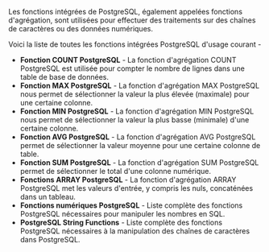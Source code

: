 Les fonctions intégrées de PostgreSQL, également appelées fonctions d'agrégation, sont utilisées pour effectuer des traitements sur des chaînes de caractères ou des données numériques.

Voici la liste de toutes les fonctions intégrées PostgreSQL d'usage courant -

- **Fonction COUNT PostgreSQL** - La fonction d'agrégation COUNT PostgreSQL est utilisée pour compter le nombre de lignes dans une table de base de données.
- **Fonction MAX PostgreSQL** - La fonction d'agrégation MAX PostgreSQL nous permet de sélectionner la valeur la plus élevée (maximale) pour une certaine colonne.
- **Fonction MIN PostgreSQL** - La fonction d'agrégation MIN PostgreSQL nous permet de sélectionner la valeur la plus basse (minimale) d'une certaine colonne.
- **Fonction AVG PostgreSQL** - La fonction d'agrégation AVG PostgreSQL permet de sélectionner la valeur moyenne pour une certaine colonne de table.
- **Fonction SUM PostgreSQL** - La fonction d'agrégation SUM PostgreSQL permet de sélectionner le total d'une colonne numérique.
- **Fonctions ARRAY PostgreSQL** - La fonction d'agrégation ARRAY PostgreSQL met les valeurs d'entrée, y compris les nuls, concaténées dans un tableau.
- **Fonctions numériques PostgreSQL** - Liste complète des fonctions PostgreSQL nécessaires pour manipuler les nombres en SQL.
- **PostgreSQL String Functions** - Liste complète des fonctions PostgreSQL nécessaires à la manipulation des chaînes de caractères dans PostgreSQL.